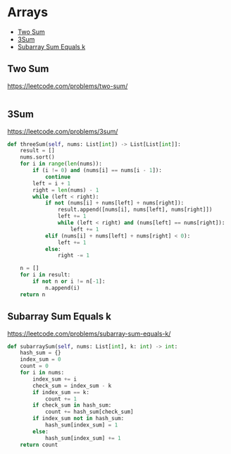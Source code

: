 # Arrays

+ [Two Sum](#two-sum)
+ [3Sum](#3sum)
+ [Subarray Sum Equals k](#subarray-sum-equals-k)

## Two Sum

https://leetcode.com/problems/two-sum/

```python

```

## 3Sum

https://leetcode.com/problems/3sum/

```python
def threeSum(self, nums: List[int]) -> List[List[int]]:
    result = []
    nums.sort()
    for i in range(len(nums)):
        if (i != 0) and (nums[i] == nums[i - 1]):
            continue
        left = i + 1
        right = len(nums) - 1
        while (left < right):
            if not (nums[i] + nums[left] + nums[right]):
                result.append([nums[i], nums[left], nums[right]])
                left += 1
                while (left < right) and (nums[left] == nums[right]):
                    left += 1
            elif (nums[i] + nums[left] + nums[right] < 0):
                left += 1
            else:
                right -= 1

    n = []
    for i in result:
        if not n or i != n[-1]:
            n.append(i)
    return n

```

## Subarray Sum Equals k

https://leetcode.com/problems/subarray-sum-equals-k/

```python
def subarraySum(self, nums: List[int], k: int) -> int:
    hash_sum = {}
    index_sum = 0
    count = 0
    for i in nums:
        index_sum += i
        check_sum = index_sum - k
        if index_sum == k:
            count += 1
        if check_sum in hash_sum:
            count += hash_sum[check_sum]
        if index_sum not in hash_sum:
            hash_sum[index_sum] = 1
        else:
            hash_sum[index_sum] += 1
    return count

```

